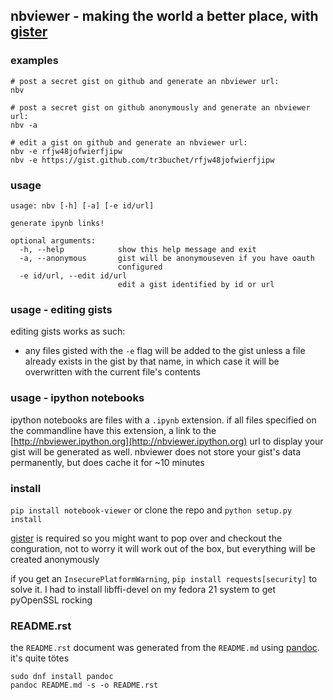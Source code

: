 ## nbviewer - making the world a better place, with [gister](https://github.com/tr3buchet/gister)

### examples
```
# post a secret gist on github and generate an nbviewer url:
nbv

# post a secret gist on github anonymously and generate an nbviewer url:
nbv -a

# edit a gist on github and generate an nbviewer url:
nbv -e rfjw48jofwierfjipw
nbv -e https://gist.github.com/tr3buchet/rfjw48jofwierfjipw
```

### usage
```
usage: nbv [-h] [-a] [-e id/url]

generate ipynb links!

optional arguments:
  -h, --help            show this help message and exit
  -a, --anonymous       gist will be anonymouseven if you have oauth
                        configured
  -e id/url, --edit id/url
                        edit a gist identified by id or url
```

### usage - editing gists
editing gists works as such:
* any files gisted with the `-e` flag will be added to the gist unless a file already exists in the gist by that name, in which
  case it will be overwritten with the current file's contents

### usage - ipython notebooks
ipython notebooks are files with a `.ipynb` extension. if all files specified on the commandline have this extension, a link to the
[http://nbviewer.ipython.org](http://nbviewer.ipython.org) url to display your gist will be generated as well. nbviewer does not
store your gist's data permanently, but does cache it for ~10 minutes

### install
`pip install notebook-viewer` or clone the repo and `python setup.py install`

[gister](https://github.com/tr3buchet/gister) is required so you might want to pop over and checkout the conguration, not to worry
it will work out of the box, but everything will be created anonymously

if you get an `InsecurePlatformWarning`, `pip install requests[security]` to solve it.
I had to install libffi-devel on my fedora 21 system to get pyOpenSSL rocking

### README.rst
the `README.rst` document was generated from the `README.md` using [pandoc](http://pandoc.org/). it's quite tötes
```
sudo dnf install pandoc
pandoc README.md -s -o README.rst
```

